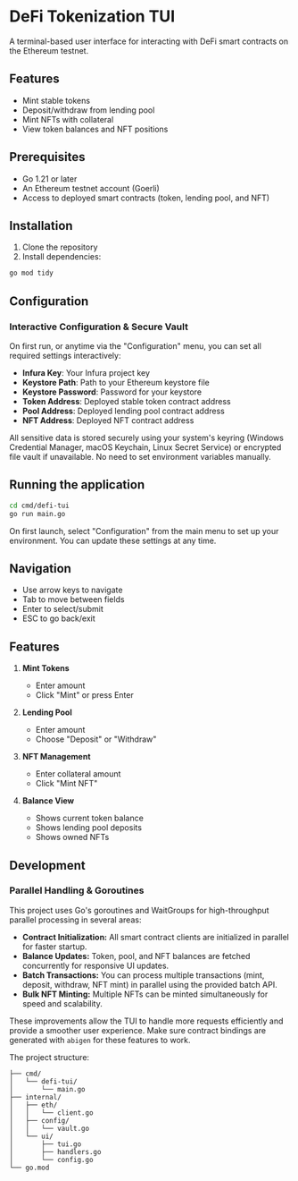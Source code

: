 # DeFi Tokenization TUI

A terminal-based user interface for interacting with DeFi smart contracts on the Ethereum testnet.

## Features

- Mint stable tokens
- Deposit/withdraw from lending pool
- Mint NFTs with collateral
- View token balances and NFT positions

## Prerequisites

- Go 1.21 or later
- An Ethereum testnet account (Goerli)
- Access to deployed smart contracts (token, lending pool, and NFT)

## Installation

1. Clone the repository
2. Install dependencies:
```bash
go mod tidy
```

## Configuration

### Interactive Configuration & Secure Vault

On first run, or anytime via the "Configuration" menu, you can set all required settings interactively:

- **Infura Key**: Your Infura project key
- **Keystore Path**: Path to your Ethereum keystore file
- **Keystore Password**: Password for your keystore
- **Token Address**: Deployed stable token contract address
- **Pool Address**: Deployed lending pool contract address
- **NFT Address**: Deployed NFT contract address

All sensitive data is stored securely using your system's keyring (Windows Credential Manager, macOS Keychain, Linux Secret Service) or encrypted file vault if unavailable. No need to set environment variables manually.

## Running the application

```bash
cd cmd/defi-tui
go run main.go
```

On first launch, select "Configuration" from the main menu to set up your environment. You can update these settings at any time.

## Navigation

- Use arrow keys to navigate
- Tab to move between fields
- Enter to select/submit
- ESC to go back/exit

## Features

1. **Mint Tokens**
   - Enter amount
   - Click "Mint" or press Enter

2. **Lending Pool**
   - Enter amount
   - Choose "Deposit" or "Withdraw"

3. **NFT Management**
   - Enter collateral amount
   - Click "Mint NFT"

4. **Balance View**
   - Shows current token balance
   - Shows lending pool deposits
   - Shows owned NFTs

## Development


### Parallel Handling & Goroutines

This project uses Go's goroutines and WaitGroups for high-throughput parallel processing in several areas:

- **Contract Initialization:** All smart contract clients are initialized in parallel for faster startup.
- **Balance Updates:** Token, pool, and NFT balances are fetched concurrently for responsive UI updates.
- **Batch Transactions:** You can process multiple transactions (mint, deposit, withdraw, NFT mint) in parallel using the provided batch API.
- **Bulk NFT Minting:** Multiple NFTs can be minted simultaneously for speed and scalability.

These improvements allow the TUI to handle more requests efficiently and provide a smoother user experience. Make sure contract bindings are generated with `abigen` for these features to work.

The project structure:

```
├── cmd/
│   └── defi-tui/
│       └── main.go
├── internal/
│   ├── eth/
│   │   └── client.go
│   ├── config/
│   │   └── vault.go
│   └── ui/
│       ├── tui.go
│       ├── handlers.go
│       └── config.go
└── go.mod
```
